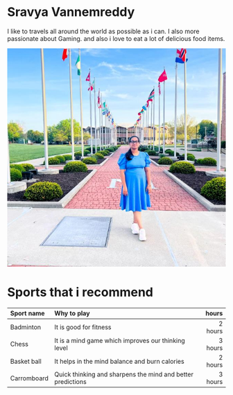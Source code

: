 # Sravya Vannemreddy

I like to travels all around the world as possible as i can. I also more passionate about Gaming. and also i love to eat a lot of delicious food items.

![My Image](./Sravya_image.jpg)


# Sports that i recommend

|**Sport name**| **Why to play**                                               | **hours** |
|:-------------|:-------------------------------------------------------       |----------:|
|Badminton     | It is good for fitness                                        | 2 hours   |
|Chess         | It is a mind game which improves our thinking level           | 3 hours   |
|Basket ball   | It helps in the mind balance and burn calories                | 2 hours   |
|Carromboard   | Quick thinking and sharpens the mind and better predictions   | 3 hours   |